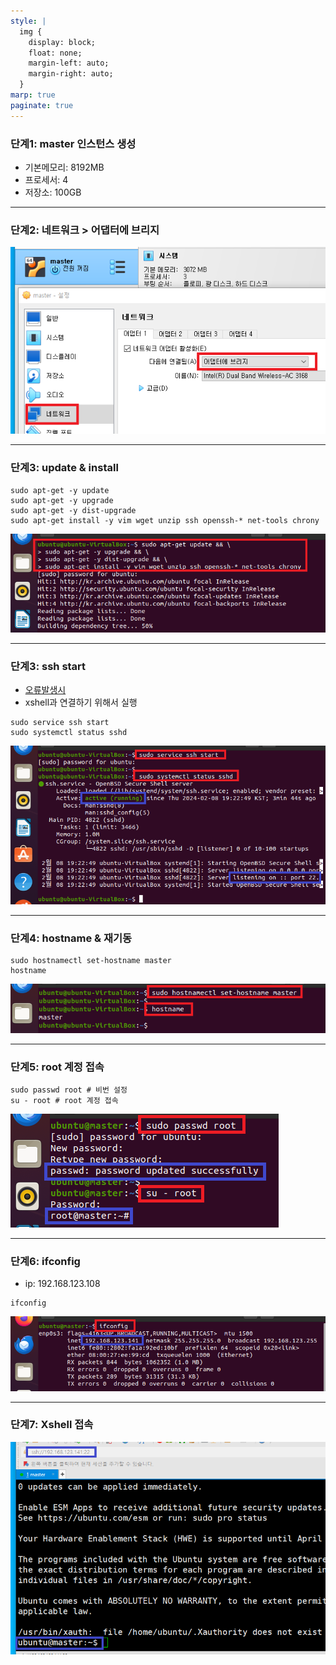 ```yaml
---
style: |
  img {
    display: block;
    float: none;
    margin-left: auto;
    margin-right: auto;
  }
marp: true
paginate: true
---
```

### 단계1: master 인스턴스 생성
- 기본메모리: 8192MB
- 프로세서: 4
- 저장소: 100GB

---
### 단계2: 네트워크 > 어댑터에 브리지
![alt text](image-1.png)

---
### 단계3: update & install
```shell
sudo apt-get -y update
sudo apt-get -y upgrade
sudo apt-get -y dist-upgrade
sudo apt-get install -y vim wget unzip ssh openssh-* net-tools chrony
```
![alt text](image-2.png)

---
### 단계3: ssh start 
- [오류발생시](https://blog.msalt.net/326)
- xshell과 연결하기 위해서 실행 
```shell
sudo service ssh start
sudo systemctl status sshd
```
![alt text](image-3.png)

---
### 단계4: hostname & 재기동 
```shell
sudo hostnamectl set-hostname master
hostname
``` 
![alt text](image-4.png)

---
### 단계5: root 계정 접속 
```shell
sudo passwd root # 비번 설정 
su - root # root 계정 접속
```
![bg right w:600](image-7.png)

---
### 단계6: ifconfig
- ip: 192.168.123.108
```shell
ifconfig
```
![alt text](image-5.png)

---
### 단계7: Xshell 접속 
![alt text](image-6.png)









